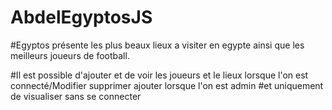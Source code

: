 # AbdelEgyptosJS

#Egyptos présente les plus beaux lieux a visiter en egypte ainsi que les meilleurs joueurs de football.

#Il est possible d'ajouter et de voir les joueurs et le lieux lorsque l'on est connecté/Modifier supprimer ajouter lorsque l'on est admin 
#et uniquement de visualiser sans se connecter
